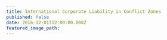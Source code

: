 ```yaml
---
title: International Corporate Liability in Conflict Zones
published: false
date: 2016-12-01T12:00:00.000Z
featured_image_path:
---
```

